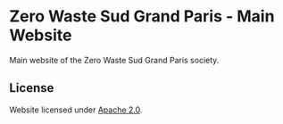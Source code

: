 # Zero Waste Sud Grand Paris - Main Website

Main website of the Zero Waste Sud Grand Paris society.

## License

Website licensed under [Apache 2.0](apache-2.0).

 [apache-2.0]: https://choosealicense.com/licenses/apache-2.0/ "Apache License 2.0"
